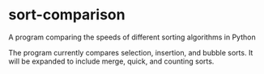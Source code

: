 # sort-comparison
A program comparing the speeds of different sorting algorithms in Python

The program currently compares selection, insertion, and bubble sorts. It will be expanded to include merge, quick, and counting sorts.
